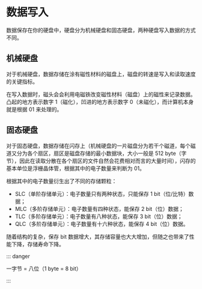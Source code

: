 # 数据写入

数据保存在你的硬盘中，硬盘分为机械硬盘和固态硬盘，两种硬盘写入数据的方式不同。

## 机械硬盘

对于机械硬盘，数据存储在涂有磁性材料的磁盘上，磁盘的转速是写入和读取速度的关键指标。

在写入数据时，磁头会会利用电磁铁改变磁性材料（磁盘）上的磁性来记录数据。凸起的地方表示数字 1（磁化），凹进的地方表示数字 0（未磁化），而计算机本身就是根据 01 来处理的。

## 固态硬盘

对于固态硬盘，数据存储在闪存上（机械硬盘的一片磁盘分为若干个磁道，每个磁道又分为各个扇区，扇区是磁盘存储的最小数据块，大小一般是 512 byte（字节），因此在读取分散在各个扇区的文件自然会花费相对而言的大量时间），闪存的基本单位是浮栅晶体管，根据其中的电子数量来判断为 01。

根据其中的电子数量衍生出了不同的存储颗粒：

+ SLC（单阶存储单元）：电子数量只有两种状态，只能保存 1 bit（位/比特）数据；
+ MLC（多阶存储单元）：电子数量有四种状态，能保存 2 bit（位）数据；
+ TLC（多阶存储单元）：电子数量有八种状态，能保存 3 bit（位）数据；
+ QLC（多阶存储单元）：电子数量有十六种状态，能保存 4 bit（位）数据。

随着结构的复杂，保存 bit 数据增大，其存储容量也大大增加，但随之也带来了性能下降，存储寿命下降。

::: danger

一字节 = 八位（1 byte = 8 bit）

:::
